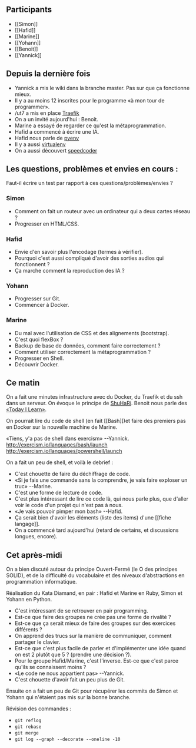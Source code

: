 ## Participants

- [[Simon]]
- [[Hafid]]
- [[Marine]]
- [[Yohann]]
- [[Benoit]]
- [[Yannick]]

## Depuis la dernière fois

- Yannick a mis le wiki dans la branche master. Pas sur que ça fonctionne mieux.
- Il y a au moins 12 inscrites pour le programme «à mon tour de programmer».
- /ut7 a mis en place [Traefik](https://traefik.io/)
- On a un invité aujourd'hui : Benoit.
- Marine a essayé de regarder ce qu'est la métaprogrammation.
- Hafid a commencé à écrire une IA.
- Hafid nous parle de [pyenv](https://github.com/yyuu/pyenv)
- Il y a aussi [virtualenv](https://pypi.python.org/pypi/virtualenv)
- On a aussi découvert [speedcoder](http://www.speedcoder.net/)

## Les questions, problèmes et envies en cours :

Faut-il écrire un test par rapport à ces questions/problèmes/envies ?

### Simon

- Comment on fait un routeur avec un ordinateur qui a deux cartes réseau ?
- Progresser en HTML/CSS.

### Hafid

- Envie d'en savoir plus l'encodage (termes à vérifier).
- Pourquoi c'est aussi compliqué d'avoir des sorties audios qui fonctionnent ?
- Ça marche comment la reproduction des IA ?

### Yohann

- Progresser sur Git.
- Commencer à Docker.

### Marine

- Du mal avec l'utilisation de CSS et des alignements (bootstrap).
- C'est quoi flexBox ?
- Backup de base de données, comment faire correctement ?
- Comment utiliser correctement la métaprogrammation ?
- Progresser en Shell.
- Découvrir Docker.


## Ce matin

On a fait une minutes infrastructure avec du Docker, du Traefik et du ssh dans un serveur.
On évoque le principe de [ShuHaRi](https://en.wikipedia.org/wiki/Shuhari).
Benoit nous parle des [«Today I Learn»](https://github.com/benoittgt/til).

On pourrait lire du code de shell (en fait [[Bash]])et faire des premiers pas en Docker sur la nouvelle machine de Marine.

«Tiens, y'a pas de shell dans exercism» --Yannick.
http://exercism.io/languages/bash/launch
http://exercism.io/languages/powershell/launch

On a fait un peu de shell, et voilà le debrief :

- C'est chouette de faire du déchiffrage de code.
- «Si je fais une commande sans la comprendre, je vais faire exploser un truc» --Marine.
- C'est une forme de lecture de code.
- C'est plus intéressant de lire ce code là, qui nous parle plus, que d'aller voir le code d'un projet qui n'est pas à nous.
- «Je vais pouvoir pimper mon bash» --Hafid.
- Ça serait bien d'avoir les éléments (liste des items) d'une [[fiche langage]].
- On a commencé tard aujourd'hui (retard de certains, et discussions longues, encore).

## Cet après-midi

On a bien discuté autour du principe Ouvert-Fermé (le O des principes SOLID), et de la difficulté du vocabulaire et des niveaux d'abstractions en programmation informatique.

Réalisation du Kata Diamand, en pair : Hafid et Marine en Ruby, Simon et Yohann en Python.

- C'est intéressant de se retrouver en pair programming.
- Est-ce que faire des groupes ne crée pas une forme de rivalité ?
- Est-ce que ça serait mieux de faire des groupes sur des exercices différents ?
- On apprend des trucs sur la manière de communiquer, comment partager le clavier.
- Est-ce que c'est plus facile de parler et d'implémenter une idée quand on est 2 plutôt que 5 ? (prendre une décision ?).
- Pour le groupe Hafid/Marine, c'est l'inverse. Est-ce que c'est parce qu'ils se connaissent moins ?
- «Le code ne nous appartient pas» --Yannick.
- C'est chouette d'avoir fait un peu plus de Git.

Ensuite on a fait un peu de Git pour récupérer les commits de Simon et Yohann qui n'étaient pas mis sur la bonne branche.

Révision des commandes :

- `git reflog`
- `git rebase`
- `git merge`
- `git log --graph --decorate --oneline -10`

